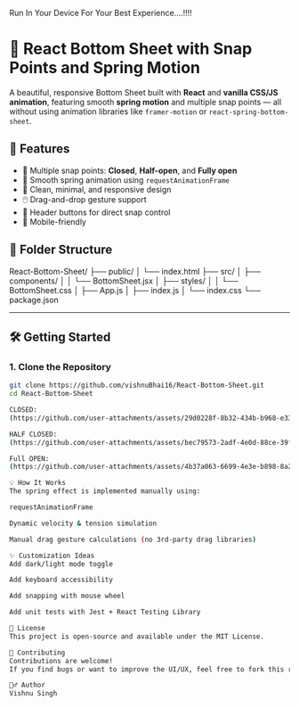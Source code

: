 Run In Your Device For Your Best Experience....!!!!
# 📱 React Bottom Sheet with Snap Points and Spring Motion
A beautiful, responsive Bottom Sheet built with **React** and **vanilla CSS/JS animation**, featuring smooth **spring motion** and multiple snap points — all without using animation libraries like `framer-motion` or `react-spring-bottom-sheet`.
## 🚀 Features
- 🎯 Multiple snap points: **Closed**, **Half-open**, and **Fully open**
- 🧼 Smooth spring animation using `requestAnimationFrame`
- 🎨 Clean, minimal, and responsive design
- 🖱️ Drag-and-drop gesture support
- 🔘 Header buttons for direct snap control
- 📱 Mobile-friendly
## 📁 Folder Structure
React-Bottom-Sheet/
├── public/
│ └── index.html
├── src/
│ ├── components/
│ │ └── BottomSheet.jsx
│ ├── styles/
│ │ └── BottomSheet.css
│ ├── App.js
│ ├── index.js
│ └── index.css
└── package.json

---

## 🛠️ Getting Started
### 1. Clone the Repository
```bash
git clone https://github.com/vishnuBhai16/React-Bottom-Sheet.git
cd React-Bottom-Sheet

CLOSED:
(https://github.com/user-attachments/assets/29d0228f-8b32-434b-b968-e338305fd7ee)

HALF CLOSED:
(https://github.com/user-attachments/assets/bec79573-2adf-4e0d-88ce-39f1ce9346a0)

Full OPEN:
(https://github.com/user-attachments/assets/4b37a063-6699-4e3e-b898-8a20d8b66696)

💡 How It Works
The spring effect is implemented manually using:

requestAnimationFrame

Dynamic velocity & tension simulation

Manual drag gesture calculations (no 3rd-party drag libraries)

✨ Customization Ideas
Add dark/light mode toggle

Add keyboard accessibility

Add snapping with mouse wheel

Add unit tests with Jest + React Testing Library

📄 License
This project is open-source and available under the MIT License.

🤝 Contributing
Contributions are welcome!
If you find bugs or want to improve the UI/UX, feel free to fork this repo and raise a pull request.

🙋‍♂️ Author
Vishnu Singh
